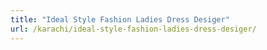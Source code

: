 ```yaml
---
title: "Ideal Style Fashion Ladies Dress Desiger"
url: /karachi/ideal-style-fashion-ladies-dress-desiger/
---
```

